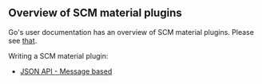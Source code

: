 ## Overview of SCM material plugins

Go's user documentation has an overview of SCM material plugins. Please see [that](http://docs.go.cd/current/extension_points/scm_extension.html).

Writing a SCM material plugin:
* [JSON API - Message based](json_message_based_scm_material_extension.md)
